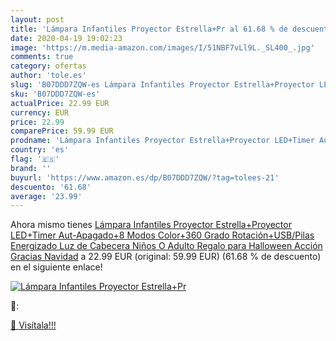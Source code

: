```yaml
---
layout: post
title: 'Lámpara Infantiles Proyector Estrella+Pr al 61.68 % de descuento'
date: 2020-04-19 19:02:23
image: 'https://m.media-amazon.com/images/I/51NBF7vLl9L._SL400_.jpg'
comments: true
category: ofertas
author: 'tole.es'
slug: 'B07DDD7ZQW-es Lámpara Infantiles Proyector Estrella+Proyector LED+Timer...'
sku: 'B07DDD7ZQW-es'
actualPrice: 22.99 EUR
currency: EUR
price: 22.99
comparePrice: 59.99 EUR
prodname: 'Lámpara Infantiles Proyector Estrella+Proyector LED+Timer Aut-Apagado+8 Modos Color+360 Grado Rotación+USB/Pilas Energizado Luz de Cabecera Niños O Adulto Regalo para Halloween Acción Gracias Navidad'
country: 'es'
flag: '🇪🇸'
brand: ''
buyurl: 'https://www.amazon.es/dp/B07DDD7ZQW/?tag=tolees-21'
descuento: '61.68'
average: '23.99'
---
```


Ahora mismo tienes [Lámpara Infantiles Proyector Estrella+Proyector LED+Timer Aut-Apagado+8 Modos Color+360 Grado Rotación+USB/Pilas Energizado Luz de Cabecera Niños O Adulto Regalo para Halloween Acción Gracias Navidad](https://www.amazon.es/dp/B07DDD7ZQW/?tag=tolees-21) a 22.99 EUR (original: 59.99 EUR) (61.68 %  de descuento) en el siguiente enlace!

[![Lámpara Infantiles Proyector Estrella+Pr](https://m.media-amazon.com/images/I/51NBF7vLl9L._SL400_.jpg)](https://www.amazon.es/dp/B07DDD7ZQW/?tag=tolees-21)

🔎:


[🛒 Visítala!!!](https://www.amazon.es/dp/B07DDD7ZQW/?tag=tolees-21)
